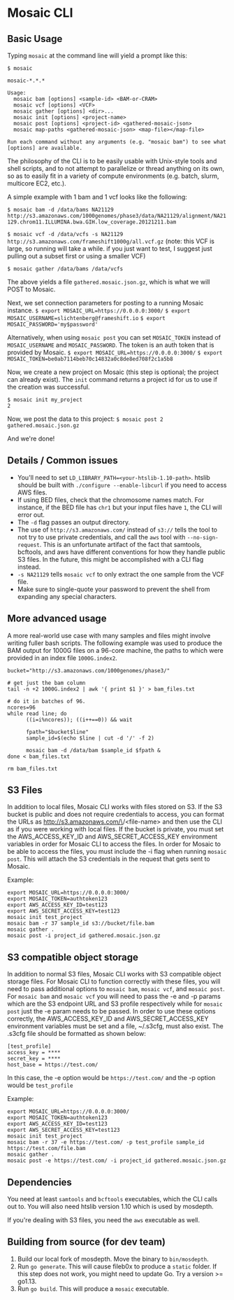 # Mosaic CLI 

## Basic Usage

Typing `mosaic` at the command line will yield a prompt like this:

```
$ mosaic

mosaic-*.*.*

Usage:
  mosaic bam [options] <sample-id> <BAM-or-CRAM>
  mosaic vcf [options] <VCF>
  mosaic gather [options] <dir>...
  mosaic init [options] <project-name>
  mosaic post [options] <project-id> <gathered-mosaic-json>
  mosaic map-paths <gathered-mosaic-json> <map-file></map-file>

Run each command without any arguments (e.g. "mosaic bam") to see what [options] are available.
```

The philosophy of the CLI is to be easily usable with Unix-style tools and shell scripts, and to not attempt to parallelize or thread anything on its own, so as to easily fit in a variety of compute environments (e.g. batch, slurm, multicore EC2, etc.). 

A simple example with 1 bam and 1 vcf looks like the following:

`$ mosaic bam -d /data/bams NA21129 http://s3.amazonaws.com/1000genomes/phase3/data/NA21129/alignment/NA21129.chrom11.ILLUMINA.bwa.GIH.low_coverage.20121211.bam`

`$ mosaic vcf -d /data/vcfs -s NA21129 http://s3.amazonaws.com/frameshift1000g/all.vcf.gz` (note: this VCF is large, so running will take a while. if you just want to test, I suggest just pulling out a subset first or using a smaller VCF)

`$ mosaic gather /data/bams /data/vcfs`

The above yields a file `gathered.mosaic.json.gz`, which is what we will POST to Mosaic.

Next, we set connection parameters for posting to a running Mosaic instance.
`$ export MOSAIC_URL=https://0.0.0.0:3000/`
`$ export MOSAIC_USERNAME=slichtenberg@frameshift.io`
`$ export MOSAIC_PASSWORD='my$password'`

Alternatively, when using `mosaic post` you can set `MOSAIC_TOKEN` instead of `MOSAIC_USERNAME` and `MOSAIC_PASSWORD`.
The token is an auth token that is provided by Mosaic.
`$ export MOSAIC_URL=https://0.0.0.0:3000/`
`$ export MOSAIC_TOKEN=be0ab7114beb70c14832a0c8de8ed708f2c1a5b8`

Now, we create a new project on Mosaic (this step is optional; the project can already exist). The `init` command returns a project id for us to use if the creation was successful.

```
$ mosaic init my_project
2
```

Now, we post the data to this project: 
`$ mosaic post 2 gathered.mosaic.json.gz`

And we're done!

## Details / Common issues
+ You'll need to set `LD_LIBRARY_PATH=<your-htslib-1.10-path>`. htslib should be built with `./configure --enable-libcurl` if you need to access AWS files.
+ If using BED files, check that the chromosome names match. For instance, if the BED file has `chr1` but your input files have `1`, the CLI will error out. 
+ The `-d` flag passes an output directory.
+ The use of `http://s3.amazonaws.com/` instead of `s3://` tells the tool to not try to use private credentials, and call the `aws` tool with `--no-sign-request`. This is an unfortunate artifact of the fact that samtools, bcftools, and aws have different conventions for how they handle public S3 files. In the future, this might be accomplished with a CLI flag instead.
+ `-s NA21129` tells `mosaic vcf` to only extract the one sample from the VCF file.
+ Make sure to single-quote your password to prevent the shell from expanding any special characters.


## More advanced usage

A more real-world use case with many samples and files might involve writing fuller bash scripts. The following example was used to produce the BAM output for 1000G files on a 96-core machine, the paths to which were provided in an index file `1000G.index2`.

```
bucket="http://s3.amazonaws.com/1000genomes/phase3/"

# get just the bam column
tail -n +2 1000G.index2 | awk '{ print $1 }' > bam_files.txt

# do it in batches of 96.
ncores=96
while read line; do
      ((i=i%ncores)); ((i++==0)) && wait

      fpath="$bucket$line"
      sample_id=$(echo $line | cut -d '/' -f 2)

      mosaic bam -d /data/bam $sample_id $fpath &
done < bam_files.txt

rm bam_files.txt
```

## S3 Files
In addition to local files, Mosaic CLI works with files stored on S3. If the S3 bucket is public and does not require
credentials to access, you can format the URLs as http://s3.amazonaws.com/\<bucket-name>/\<file-name> and then use the CLI
as if you were working with local files. If the bucket is private, you must set the AWS_ACCESS_KEY_ID and AWS_SECRET_ACCESS_KEY
environment variables in order for Mosaic CLI to access the files. In order for Mosaic to be able to access the files, you must
include the -i flag when running `mosaic post`. This will attach the S3 credentials in the request that gets sent to Mosaic.

Example:
```
export MOSAIC_URL=https://0.0.0.0:3000/
export MOSAIC_TOKEN=authtoken123
export AWS_ACCESS_KEY_ID=test123
export AWS_SECRET_ACCESS_KEY=test123
mosaic init test_project
mosaic bam -r 37 sample_id s3://bucket/file.bam
mosaic gather .
mosaic post -i project_id gathered.mosaic.json.gz
```

## S3 compatible object storage

In addition to normal S3 files, Mosaic CLI works with S3 compatible object storage files.
For Mosaic CLI to function correctly with these files, you will need to pass additional options to `mosaic bam`, `mosaic vcf`, and `mosaic post`.
For `mosaic bam` and `mosaic vcf` you will need to pass the -e and -p params which are the S3 endpoint URL and S3 profile respectively
while for `mosaic post` just the -e param needs to be passed.
In order to use these options correctly, the AWS_ACCESS_KEY_ID and AWS_SECRET_ACCESS_KEY environment variables
must be set and a file, ~/.s3cfg, must also exist. The .s3cfg file should be formatted as shown below:
```
[test_profile]
access_key = ****
secret_key = ****
host_base = https://test.com/
```

In this case, the -e option would be `https://test.com/` and the -p option would be `test_profile`

Example:
```
export MOSAIC_URL=https://0.0.0.0:3000/
export MOSAIC_TOKEN=authtoken123
export AWS_ACCESS_KEY_ID=test123
export AWS_SECRET_ACCESS_KEY=test123
mosaic init test_project
mosaic bam -r 37 -e https://test.com/ -p test_profile sample_id https://test.com/file.bam
mosaic gather .
mosaic post -e https://test.com/ -i project_id gathered.mosaic.json.gz
```

## Dependencies

You need at least `samtools` and `bcftools` executables, which the CLI calls out to. You will
also need htslib version 1.10 which is used by mosdepth.

If you're dealing with S3 files, you need the `aws` executable as well.


## Building from source (for dev team)

1. Build our local fork of mosdepth. Move the binary to `bin/mosdepth`.
2. Run `go generate`. This will cause fileb0x to produce a `static` folder.
   If this step does not work, you might need to update Go. Try a version >= go1.13.
3. Run `go build`. This will produce a `mosaic` executable. 

